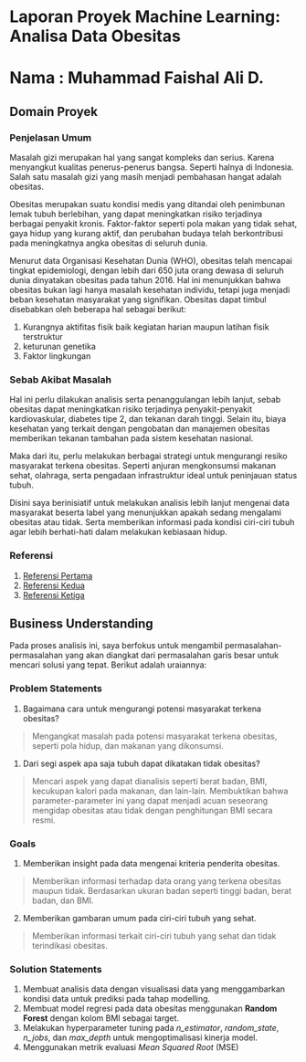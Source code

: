 # Laporan Proyek Machine Learning: Analisa Data Obesitas 
# Nama : Muhammad Faishal Ali D.

## Domain Proyek
### Penjelasan Umum
Masalah gizi merupakan hal yang sangat kompleks dan serius. Karena menyangkut kualitas penerus-penerus bangsa. Seperti halnya di Indonesia. Salah satu masalah gizi yang masih menjadi pembahasan hangat adalah obesitas.

Obesitas merupakan suatu kondisi medis yang ditandai oleh penimbunan lemak tubuh berlebihan, yang dapat meningkatkan risiko terjadinya berbagai penyakit kronis. Faktor-faktor seperti pola makan yang tidak sehat, gaya hidup yang kurang aktif, dan perubahan budaya telah berkontribusi pada meningkatnya angka obesitas di seluruh dunia.

Menurut data Organisasi Kesehatan Dunia (WHO), obesitas telah mencapai tingkat epidemiologi, dengan lebih dari 650 juta orang dewasa di seluruh dunia dinyatakan obesitas pada tahun 2016. Hal ini menunjukkan bahwa obesitas bukan lagi hanya masalah kesehatan individu, tetapi juga menjadi beban kesehatan masyarakat yang signifikan. Obesitas dapat timbul disebabkan oleh beberapa hal sebagai berikut:

1. Kurangnya aktifitas fisik baik kegiatan harian maupun latihan fisik terstruktur
2. keturunan genetika
3. Faktor lingkungan

### Sebab Akibat Masalah
Hal ini perlu dilakukan analisis serta penanggulangan lebih lanjut, sebab obesitas dapat meningkatkan risiko terjadinya penyakit-penyakit kardiovaskular, diabetes tipe 2, dan tekanan darah tinggi. Selain itu, biaya kesehatan yang terkait dengan pengobatan dan manajemen obesitas memberikan tekanan tambahan pada sistem kesehatan nasional.

Maka dari itu, perlu melakukan berbagai strategi untuk mengurangi resiko masyarakat terkena obesitas. Seperti anjuran mengkonsumsi makanan sehat, olahraga, serta pengadaan infrastruktur ideal untuk peninjauan status tubuh.

Disini saya berinisiatif untuk melakukan analisis lebih lanjut mengenai data masyarakat beserta label yang menunjukkan apakah sedang mengalami obesitas atau tidak. Serta memberikan informasi pada kondisi ciri-ciri tubuh agar lebih berhati-hati dalam melakukan kebiasaan hidup.

### Referensi
   1. [Referensi Pertama](https://d1wqtxts1xzle7.cloudfront.net/39625453/jurnal-libre.pdf?1446519911=&response-content-disposition=inline%3B+filename%3DFAKTOR_RISIKO_OBESITAS_PADA_ANAK_5_15_TA.pdf&Expires=1706423938&Signature=CfseHwMvVXjfNg90XPlccC~RocUVem5IncpL82cJPnYcPEL9rRJgkjy3eA5AFzVMKtvSfxJfO~WGhARcxrvmn3MGkw6Eslf5UwFnNZFL5zqd7UamxeWU0mZ2qS0SAH~kcO7cF4DDHQQADyGNDPTLRRlxdL0-cpA35~ZzhmjrPqxNmbFkCKNKFz4YCsUBc4v~Hffnyl2ZjMkcR1MkJ~XBr8kJKCnQS~OaFeWkjetvIkn4FR-OBOJEXffkgmohYc~-09NT0WjluDqHP3Dx-Dt1-bhGIqowCqQEUGgfl6pvdA6O2BK-ZiNJvI~sDgZVKukUQdQpFvJgz7PDPFqNHVEQ9w__&Key-Pair-Id=APKAJLOHF5GGSLRBV4ZA)
   2. [Referensi Kedua](https://pgm.persagi.org/index.php/pgm/article/view/47)
   3. [Referensi Ketiga](https://journals.telkomuniversity.ac.id/jett/article/download/1395/1005/)
   

## Business Understanding
Pada proses analisis ini, saya berfokus untuk mengambil permasalahan-permasalahan yang akan diangkat dari permasalahan garis besar untuk mencari solusi yang tepat. Berikut adalah uraiannya:

### Problem Statements
1. Bagaimana cara untuk mengurangi potensi masyarakat terkena obesitas?
> Mengangkat masalah pada potensi masyarakat terkena obesitas, seperti pola hidup, dan makanan yang dikonsumsi.
1. Dari segi aspek apa saja tubuh dapat dikatakan tidak obesitas?
> Mencari aspek yang dapat dianalisis seperti berat badan, BMI, kecukupan kalori pada makanan, dan lain-lain. Membuktikan bahwa parameter-parameter ini yang dapat menjadi acuan seseorang mengidap obesitas atau tidak dengan penghitungan BMI secara resmi.

### Goals
1. Memberikan insight pada data mengenai kriteria penderita obesitas.
> Memberikan informasi terhadap data orang yang terkena obesitas maupun tidak. Berdasarkan ukuran badan seperti tinggi badan, berat badan, dan BMI.
2. Memberikan gambaran umum pada ciri-ciri tubuh yang sehat.
> Memberikan informasi terkait ciri-ciri tubuh yang sehat dan tidak terindikasi obesitas.

### Solution Statements
1. Membuat analisis data dengan visualisasi data yang menggambarkan kondisi data untuk prediksi pada tahap modelling.
2. Membuat model regresi pada data obesitas menggunakan **Random Forest** dengan kolom BMI sebagai target.
3. Melakukan hyperparameter tuning pada *n_estimator*, *random_state*, *n_jobs*, dan *max_depth* untuk mengoptimalisasi kinerja model. 
4. Menggunakan metrik evaluasi *Mean Squared Root* (MSE)